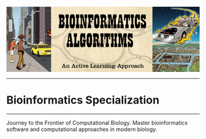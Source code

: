 ![Banner](\resources/banner.png)

---
# Bioinformatics Specialization
---
Journey to the Frontier of Computational Biology. Master bioinformatics software and computational approaches in modern biology.


